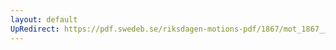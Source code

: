 ```yaml
---
layout: default
UpRedirect: https://pdf.swedeb.se/riksdagen-motions-pdf/1867/mot_1867__ak__00058/mot_1867__ak__00058_001.pdf
---
```

